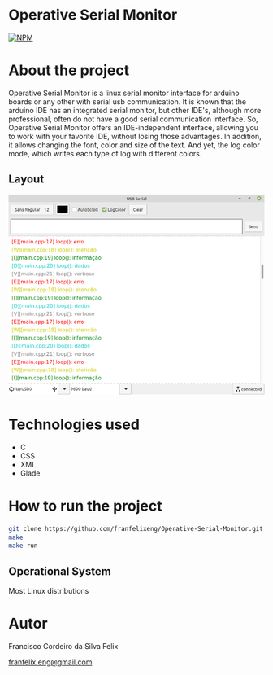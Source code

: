 # Operative Serial Monitor
[![NPM](https://img.shields.io/npm/l/react)](https://github.com/franfelixeng/Operative-Serial-Monitor/blob/master/LICENSE) 

# About the project

Operative Serial Monitor is a linux serial monitor interface for arduino boards or any other with serial usb communication.
It is known that the arduino IDE has an integrated serial monitor, but other IDE's, although more professional, often do not have a good serial communication interface. So, Operative Serial Monitor offers an IDE-independent interface, allowing you to work with your favorite IDE, without losing those advantages. In addition, it allows changing the font, color and size of the text. And yet, the log color mode, which writes each type of log with different colors.

## Layout 
![layout tela](https://github.com/franfelixeng/Operative-Serial-Monitor/blob/master/images/layout.png)

# Technologies used
  - C
  - CSS
  - XML
  - Glade
  
# How to run the project
  ```bash
  git clone https://github.com/franfelixeng/Operative-Serial-Monitor.git
  make
  make run
  ```
## Operational System
  Most Linux distributions
  
  
  
# Autor

Francisco Cordeiro da Silva Felix

franfelix.eng@gmail.com

